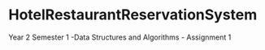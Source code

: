 # HotelRestaurantReservationSystem
 Year 2 Semester 1 -Data Structures and Algorithms - Assignment 1
